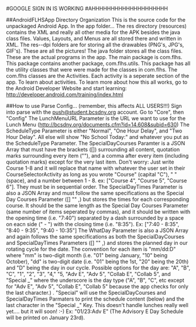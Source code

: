 #GOOGLE SIGN IN IS WORKING
#AHHHHHHHHHHHHHHHHHHHH

##AndroidFLHSApp Directory Organization
This is the source code for the unpackaged Android App.
In the app folder...
The res directory (resources) contains the XML and really all other media for the APK besides the java class files.
Values, Layouts, and Menus are all stored there and written in XML.
The res--dpi folders are for storing all the drawables (PNG's, JPG's, GIF's). These are all the pictures!
The java folder stores all the class files. These are the actual programs in the app. 
The main package is com.flhs. This package contains another package, com.flhs.utils. This package has all the utility classes
that were were made for the classes in com.flhs.
The com.flhs classes are the Activities. Each activity is a seperate section of the app. To learn about activities.
To learn more about how this all works, go to the Android Developer Website and start learning: http://developer.android.com/training/index.html

##How to use Parse Config... (remember, this affects ALL USERS!!!)
Sign into parse with the push@student.bcsdny.org account.
Go to "Core", then "Config"
The LunchMenuURL Parameter is the URL we want to use for the Lunch Menu (http://bcsdny.org/documents.cfm?id=14.608&subid=630)
The ScheduleType Parameter is either "Normal", "One Hour Delay", and "Two Hour Delay". All else will show "No School Today:" and whatever you put as the ScheduleType Parameter.
The SpecialDayCourses Paramter is a JSON Array that must have the brackets ([]) surrounding all content, quotation marks surrounding every item (""), and a comma after every item (including quotation marks) except for the very last item. Don't worry: Just write Course 1-8 and it will replace that name with whatever the user set in their CourseSelectorActivity as long as you wrote "Course" (capital "C"), " " (space), and a number between 1 - 8. ex: ["Course 4", "Course 5", "Course 6"]. They must be in sequential order.
The SpecialDayTimes Parameter is also a JSON Array and must follow the same specifications as the Special Day Courses Parameter ([] "" ,) but stores the times for each corresponding course. It should be the same length as the Special Day Courses Parameter (same number of items seperated by commas), and it should be written with the opening time (i.e. "7:40") separated by a dash surrounded by a space on eacn side (" - ") with the closing time (i.e. "8:35"). Ex: ["7:40 - 8:35", "8:40 - 9:35", "9:40 - 10:35"]
The WhatDay Parameter is also a JSON Array and again follows the same specifications as both the SpecialDayCourses and SpecialDayTimes Parameters ([] "" ,) and stores the planned day in our rotating cycle for the date. The convention for each item is "mm/dd:D" where "mm" is two-digit month (i.e. "01" being January, "10" being October), "dd" is two-digit date (i.e. "01" being the 1st, "20" being the 20th) and "D" being the day in our cycle. Possible options for the day are: "A", "B", "C", "1", "2", "3", "4," "5, "Adv E", "Adv 5", "Collab E", "Collab 5", and "Special _" where the underscore is the day type ("A", "B", "C", etc except for "Adv E", "Adv 5", "Collab E", "Collab 5" because the app checks for only the last character.) . "Special" will use the SpecialDayCourses and SpecialDayTimes Parmaters to print the schedule content (below) and the last character in the "Special _" Key. This doesn't handle lunches really well yet.... but it will soon! :-)  Ex: "01/23:Adv E" (The Advisory E Day Schedule will be printed on January 23rd).
